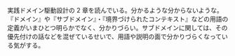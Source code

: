 実践ドメイン駆動設計の 2 章を読んでいる。分かるような分からないような。『ドメイン』や『サブドメイン』・『境界づけられたコンテキスト』などの用語の定義がいまひとつ明らかでなく、分かりづらい。サブドメインに関しては、その優先付けの話などを混ぜているせいで、用語や説明の面で分かりづらくなっている気がする。
